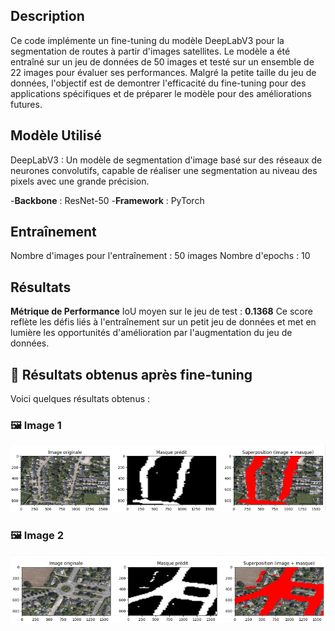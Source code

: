 ## Description
Ce code implémente un fine-tuning du modèle DeepLabV3 pour la segmentation de routes à partir d'images satellites. Le modèle a été entraîné sur un jeu de données de 50 images et testé sur un ensemble de 22 images pour évaluer ses performances. Malgré la petite taille du jeu de données, l'objectif est de demontrer l'efficacité du fine-tuning pour des applications spécifiques et de préparer le modèle pour des améliorations futures.


## Modèle Utilisé
DeepLabV3 : Un modèle de segmentation d'image basé sur des réseaux de neurones convolutifs, capable de réaliser une segmentation au niveau des pixels avec une grande précision.

-**Backbone** : ResNet-50
-**Framework** : PyTorch

## Entraînement
Nombre d'images pour l'entraînement : 50 images
Nombre d'epochs : 10

## Résultats
**Métrique de Performance**
IoU moyen sur le jeu de test : **0.1368**
Ce score reflète les défis liés à l'entraînement sur un petit jeu de données et met en lumière les opportunités d'amélioration par l'augmentation du jeu de données.



## 🏁 Résultats obtenus après fine-tuning

Voici quelques résultats obtenus  :

### 🖼️ Image 1
![Segmentation 1](https://github.com/rgaignoux/Projet-Indus/blob/Mawa/fine_tuning/image6_segmentation_fine_tuning.png?raw=true)

### 🖼️ Image 2
![Segmentation 2](https://github.com/rgaignoux/Projet-Indus/blob/Mawa/fine_tuning/prediction_image12_fine_tuning.png?raw=true)
